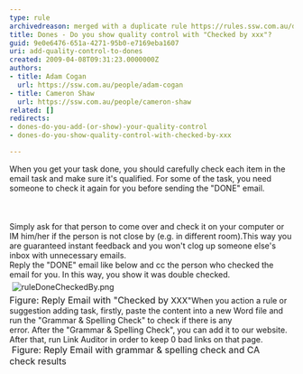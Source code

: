 ```yaml
---
type: rule
archivedreason: merged with a duplicate rule https://rules.ssw.com.au/do-you-know-when-to-do-use-checked-by-xxx
title: Dones - Do you show quality control with "Checked by xxx"?
guid: 9e0e6476-651a-4271-95b0-e7169eba1607
uri: add-quality-control-to-dones
created: 2009-04-08T09:31:23.0000000Z
authors:
- title: Adam Cogan
  url: https://ssw.com.au/people/adam-cogan
- title: Cameron Shaw
  url: https://ssw.com.au/people/cameron-shaw
related: []
redirects:
- dones-do-you-add-(or-show)-your-quality-control
- dones-do-you-show-quality-control-with-checked-by-xxx

---
```



​​When you get your task done, you should carefully check each item in the email task and make sure it's qualified.&#160;For&#160;some of the task, you need someone to check it again for you before sending the &quot;DONE&quot;&#160;email.&#160;&#160;<br><br>
<br><excerpt class='endintro'></excerpt><br>
Simply ask for that person to come over and check it on your computer or IM him/her if the person is not close by (e.g. in different room).This way you are guaranteed instant feedback and you won't clog up someone else's inbox with unnecessary emails. <br>Reply the &quot;DONE&quot; email like below and cc the person who checked the email for you. In this way, you show it was double checked.<br><img alt="ruleDoneCheckedBy.png" src="/PublishingImages/ruleDoneCheckedBy.png" style="margin&#58;5px;" /><br><font class="ms-rteCustom-FigureNormal" size="+0">Figure&#58; Reply Email with &quot;Checked by&#160;</font><font class="ms-rteCustom-FigureNormal" size="+0"><span style="font-size&#58;0.9rem;white-space&#58;nowrap;">XXX&quot;</span></font>When you&#160;action a&#160;rule or suggestion adding task,&#160;firstly, paste the content into a new Word file&#160;and run the &quot;Grammar&#160;&amp; Spelling Check&quot; to check if there is any error.&#160;After&#160;the&#160;&quot;Grammar &amp; Spelling Check&quot;, you can add it to our website. After that, run Link Auditor&#160;in order to keep&#160;0 bad links on that page.<br><img class="ms-rteCustom-ImageArea" src="/PublishingImages/SpellAndLinkCheck.jpg" alt="" />&#160;<font class="ms-rteCustom-FigureNormal" size="+0">Figure&#58; Reply Email with grammar &amp; spelling check and CA check&#160;results<br></font>


